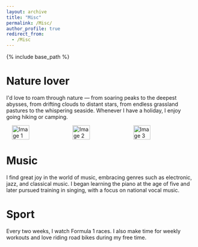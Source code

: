 ```yaml
---
layout: archive
title: "Misc"
permalink: /Misc/
author_profile: true
redirect_from:
  - /Misc
---
```


{% include base_path %}

Nature lover
======
I'd love to roam through nature — from soaring peaks to the deepest abysses, from drifting clouds to distant stars, from endless grassland pastures to the whispering seaside. Whenever I have a holiday, I enjoy going hiking or camping.
<div style="display: flex; flex-wrap: wrap; justify-content: center; gap: 10px;">
  <img src="{{ '/image/t1.png' | relative_url }}" alt="Image 1" style="width: 30%; height: auto;">
  <img src="/images/t2.png" alt="Image 2" style="width: 30%; height: auto;">
  <img src="/images/t3.png" alt="Image 3" style="width: 30%; height: auto;">

</div>

Music
======
I find great joy in the world of music, embracing genres such as electronic, jazz, and classical music. I began learning the piano at the age of five and later pursued training in singing, with a focus on national vocal music.

Sport
======
Every two weeks, I watch Formula 1 races. I also make time for weekly workouts and love riding road bikes during my free time.
